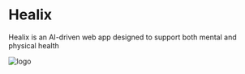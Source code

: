 # Healix
Healix is an AI-driven web app designed to support both mental and physical health

![logo](https://github.com/UmerAR/healixapp/blob/1da9c1d1fee537a6d7f6de4ec8ba3073438f93f4/static/imgs/healix-logo.png)
